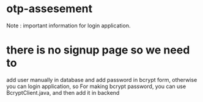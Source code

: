 # otp-assesement

Note : important information for login application.
# there is no signup page so we need to 
 add user manually in database and 
 add password in bcrypt form, otherwise you can login application, so
 For making  bcrypt password, you can use BcryptClient.java, and then add it in backend
